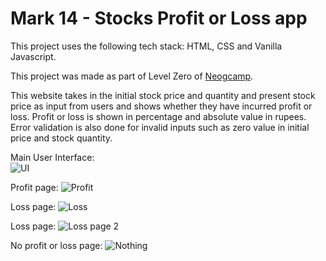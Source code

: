 # Mark 14 - Stocks Profit or Loss app 

This project uses the following tech stack: HTML, CSS and Vanilla Javascript. 

This project was made as part of Level Zero of [Neogcamp](www.neog.camp).

This website takes in the initial stock price and quantity and present stock price as input from users and shows whether they have incurred profit or loss. Profit or loss is shown in percentage and absolute value in rupees. 
Error validation is also done for invalid inputs such as zero value in initial price and stock quantity.

Main User Interface:  
![UI](https://github.com/swapnilbawane/markfourteen-swapnil/blob/main/assets/ui.jpg?raw=true)

Profit page: 
![Profit](https://github.com/swapnilbawane/markfourteen-swapnil/blob/main/assets/ui_profit.jpg?raw=true)

Loss page: 
![Loss](https://github.com/swapnilbawane/markfourteen-swapnil/blob/main/assets/ui_loss.jpg?raw=true) 

Loss page: 
![Loss page 2](https://github.com/swapnilbawane/markfourteen-swapnil/blob/main/assets/ui_loss_1.jpg?raw=true) 

No profit or loss page: 
![Nothing](https://github.com/swapnilbawane/markfourteen-swapnil/blob/main/assets/ui_nothing.jpg?raw=true) 

